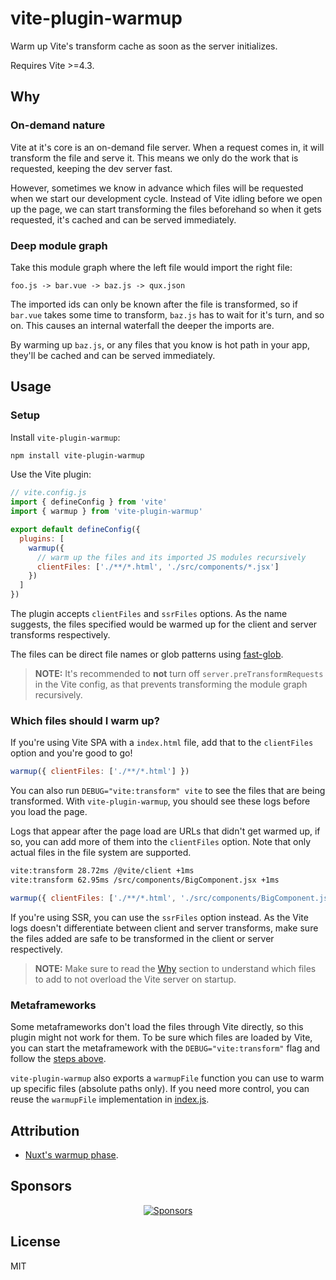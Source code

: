 # vite-plugin-warmup

Warm up Vite's transform cache as soon as the server initializes.

Requires Vite >=4.3.

## Why

### On-demand nature

Vite at it's core is an on-demand file server. When a request comes in, it will transform the file and serve it. This means we only do the work that is requested, keeping the dev server fast.

However, sometimes we know in advance which files will be requested when we start our development cycle. Instead of Vite idling before we open up the page, we can start transforming the files beforehand so when it gets requested, it's cached and can be served immediately.

### Deep module graph

Take this module graph where the left file would import the right file:

```
foo.js -> bar.vue -> baz.js -> qux.json
```

The imported ids can only be known after the file is transformed, so if `bar.vue` takes some time to transform, `baz.js` has to wait for it's turn, and so on. This causes an internal waterfall the deeper the imports are.

By warming up `baz.js`, or any files that you know is hot path in your app, they'll be cached and can be served immediately.

## Usage

### Setup

Install `vite-plugin-warmup`:

```bash
npm install vite-plugin-warmup
```

Use the Vite plugin:

```js
// vite.config.js
import { defineConfig } from 'vite'
import { warmup } from 'vite-plugin-warmup'

export default defineConfig({
  plugins: [
    warmup({
      // warm up the files and its imported JS modules recursively
      clientFiles: ['./**/*.html', './src/components/*.jsx']
    })
  ]
})
```

The plugin accepts `clientFiles` and `ssrFiles` options. As the name suggests, the files specified would be warmed up for the client and server transforms respectively.

The files can be direct file names or glob patterns using [fast-glob](https://github.com/mrmlnc/fast-glob).

> **NOTE:** It's recommended to **not** turn off `server.preTransformRequests` in the Vite config, as that prevents transforming the module graph recursively.

### Which files should I warm up?

If you're using Vite SPA with a `index.html` file, add that to the `clientFiles` option and you're good to go!

```js
warmup({ clientFiles: ['./**/*.html'] })
```

You can also run `DEBUG="vite:transform" vite` to see the files that are being transformed. With `vite-plugin-warmup`, you should see these logs before you load the page.

Logs that appear after the page load are URLs that didn't get warmed up, if so, you can add more of them into the `clientFiles` option. Note that only actual files in the file system are supported.

```bash
vite:transform 28.72ms /@vite/client +1ms
vite:transform 62.95ms /src/components/BigComponent.jsx +1ms
```

```js
warmup({ clientFiles: ['./**/*.html', './src/components/BigComponent.jsx'] })
```

If you're using SSR, you can use the `ssrFiles` option instead. As the Vite logs doesn't differentiate between client and server transforms, make sure the files added are safe to be transformed in the client or server respectively.

> **NOTE:** Make sure to read the [Why](#why) section to understand which files to add to not overload the Vite server on startup.

### Metaframeworks

Some metaframeworks don't load the files through Vite directly, so this plugin might not work for them. To be sure which files are loaded by Vite, you can start the metaframework with the `DEBUG="vite:transform"` flag and follow the [steps above](#which-files-should-i-warm-up).

`vite-plugin-warmup` also exports a `warmupFile` function you can use to warm up specific files (absolute paths only). If you need more control, you can reuse the `warmupFile` implementation in [index.js](./index.js).

## Attribution

- [Nuxt's warmup phase](https://github.com/nuxt/nuxt/blob/826c05415400e899779f61e2e20e757786baa200/packages/vite/src/utils/warmup.ts).

## Sponsors

<p align="center">
  <a href="https://bjornlu.com/sponsors.svg">
    <img src="https://bjornlu.com/sponsors.svg" alt="Sponsors" />
  </a>
</p>

## License

MIT
